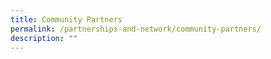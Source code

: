```yaml
---
title: Community Partners
permalink: /partnerships-and-network/community-partners/
description: ""
---
```

